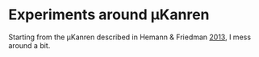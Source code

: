 # Experiments around µKanren

Starting from the µKanren described in Hemann & Friedman
[2013](http://webyrd.net/scheme-2013/papers/HemannMuKanren2013.pdf), I mess
around a bit.
